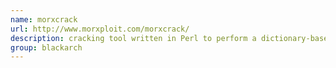 ```yaml
---
name: morxcrack
url: http://www.morxploit.com/morxcrack/
description: cracking tool written in Perl to perform a dictionary-based attack on various hashing algorithm and CMS salted-passwords. URL : http://www.morxploit.com/morxcrack/ Groups : blackarch blackarch-cracker blackarch-crypto
group: blackarch
---
```

